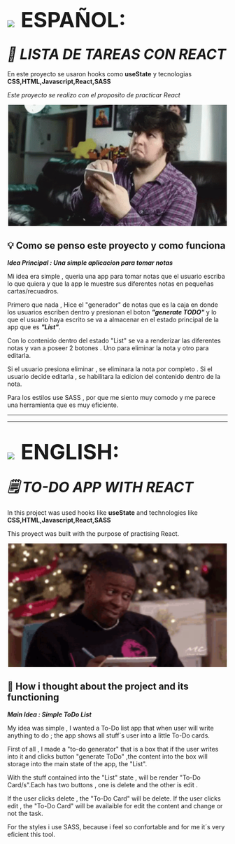 # <img style="padding-right:0.5rem" src='https://img.freepik.com/vector-premium/bandera-argentina-bandera-argentina-ilustracion-vectorial_685751-66.jpg' width="50px" >  <span style="font-size:3rem">ESPAÑOL:</span>

## <i align="center" style="font-size:2rem"> 📝 LISTA DE TAREAS CON REACT </i>

En este proyecto se usaron hooks como **useState** y tecnologias **CSS,HTML,Javascript,React,SASS**

_Este proyecto se realizo con el proposito de practicar React_
 
<p align="center">
<img width="500px" heigth="500px" src="./src/assets/anoto-anotando.gif" alt="person taking notes">
</p>

## 💡 Como se penso este proyecto y como funciona

**_Idea Principal : Una simple aplicacion para tomar notas_**


Mi idea era simple , queria una app para tomar notas que el usuario escriba lo que quiera y que la app le muestre sus diferentes notas en pequeñas cartas/recuadros.

Primero que nada , Hice el "generador" de notas que es la caja en donde los usuarios escriben dentro y presionan el boton **_"generate TODO"_** y lo que el usuario haya escrito se va a almacenar en el estado principal de la app que es **_"List"_**.

Con lo contenido dentro del estado "List" se va a renderizar las diferentes notas y van a poseer 2 botones . Uno para eliminar la nota y otro para editarla.

Si el usuario presiona eliminar , se eliminara la nota por completo . Si el usuario decide editarla , se habilitara la edicion del contenido dentro de la nota.

Para los estilos use SASS , por que me siento muy comodo y me parece una herramienta que es muy eficiente.


-------------------------------------------------------
-------------------------------------------------------


# <img style="padding-right:0.5rem" src="https://img.freepik.com/vector-premium/gran-bretana-bandera-bandera-inglaterra-vector-icono-reino-unido-bandera-gran-bretana-10-eps_800531-104.jpg" width="50px"> <span style="font-size:3rem">ENGLISH:</span>


## <i align="center" style="font-size:2rem">🗒️ TO-DO APP WITH REACT</i> 

In this project  was used hooks like **useState** and technologies like **CSS,HTML,Javascript,React,SASS**

This proyect was built with the purpose of practising React.
 
<p align="center">
<img width="500px" heigth="500px" src="./src/assets/taking-notes.gif" alt="person taking notes">
</p>

## 🤔 How i thought about the project and its functioning

**_Main Idea : Simple ToDo List_**

My idea was simple , I wanted a To-Do list app that when user will write anything to do ; the app shows  all stuff´s user into a little To-Do cards.

First of all , I made a "to-do generator" that is a box that if the user writes into it and clicks button "generate ToDo" ,the content into the box will storage into the main state of the app, the  "List".

With the stuff contained into the "List" state , will be render "To-Do Card/s".Each has two buttons , one is delete and the other is edit .

If the user clicks delete , the "To-Do Card" will be delete. If the user clicks edit , the "To-Do Card" will be availaible for edit the content and change or not the task.

For the styles i use SASS, because i feel so confortable and for me it´s very eficient this tool.   